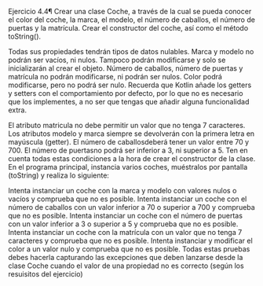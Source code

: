 Ejercicio 4.4¶
Crear una clase Coche, a través de la cual se pueda conocer el color del coche, la marca, el modelo, el número de caballos, el número de puertas y la matrícula. Crear el constructor del coche, así como el método toString().

Todas sus propiedades tendrán tipos de datos nulables.
Marca y modelo no podrán ser vacíos, ni nulos. Tampoco podrán modificarse y solo se inicializarán al crear el objeto.
Número de caballos, número de puertas y matrícula no podrán modificarse, ni podrán ser nulos.
Color podrá modificarse, pero no podrá ser nulo.
Recuerda que Kotlin añade los getters y setters con el comportamiento por defecto, por lo que no es necesario que los implementes, a no ser que tengas que añadir alguna funcionalidad extra.

El atributo matricula no debe permitir un valor que no tenga 7 caracteres.
Los atributos modelo y marca siempre se devolverán con la primera letra en mayúscula (getter).
El número de caballosdeberá tener un valor entre 70 y 700.
El número de puertasno podrá ser inferior a 3, ni superior a 5.
Ten en cuenta todas estas condiciones a la hora de crear el constructor de la clase.
En el programa principal, instancia varios coches, muéstralos por pantalla (toString) y realiza lo siguiente:

Intenta instanciar un coche con la marca y modelo con valores nulos o vacíos y comprueba que no es posible.
Intenta instanciar un coche con el número de caballos con un valor inferior a 70 o superior a 700 y comprueba que no es posible.
Intenta instanciar un coche con el número de puertas con un valor inferior a 3 o superior a 5 y comprueba que no es posible.
Intenta instanciar un coche con la matrícula con un valor que no tenga 7 caracteres y comprueba que no es posible.
Intenta instanciar y modificar el color a un valor nulo y comprueba que no es posible.
Todas estas pruebas debes hacerla capturando las excepciones que deben lanzarse desde la clase Coche cuando el valor de una propiedad no es correcto (según los resuisitos del ejercicio)

